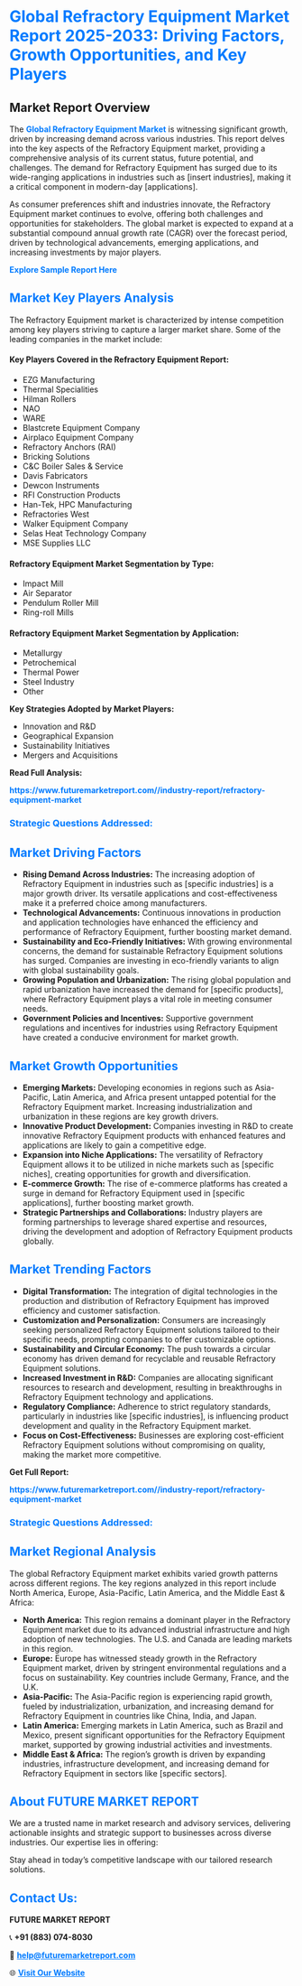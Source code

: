 <h1 style="color: #007BFF;">Global Refractory Equipment Market Report 2025-2033: Driving Factors, Growth Opportunities, and Key Players</h1>

<section id="overview">
<h2>Market Report Overview</h2>
<p>The <a href="https://www.futuremarketreport.com//industry-report/refractory-equipment-market" style="color: #007BFF; text-decoration: none;"><strong>Global Refractory Equipment Market</strong></a> is witnessing significant growth, driven by increasing demand across various industries. This report delves into the key aspects of the Refractory Equipment market, providing a comprehensive analysis of its current status, future potential, and challenges. The demand for Refractory Equipment has surged due to its wide-ranging applications in industries such as [insert industries], making it a critical component in modern-day [applications].</p>
<p>As consumer preferences shift and industries innovate, the Refractory Equipment market continues to evolve, offering both challenges and opportunities for stakeholders. The global market is expected to expand at a substantial compound annual growth rate (CAGR) over the forecast period, driven by technological advancements, emerging applications, and increasing investments by major players.</p>
</section>

<section id="overview">
<p><a href="https://www.futuremarketreport.com//request-sample/reportId=90075" style="color: #007BFF; text-decoration: none;"><strong>Explore Sample Report Here</strong></a></p>
</section>

<section id="key-players">
<h2 style="color: #007BFF;">Market Key Players Analysis</h2>
<p>The Refractory Equipment market is characterized by intense competition among key players striving to capture a larger market share. Some of the leading companies in the market include:</p>
<h4>Key Players Covered in the Refractory Equipment Report:</h4>
<ul><li>EZG Manufacturing</li><li>Thermal Specialities</li><li>Hilman Rollers</li><li>NAO</li><li>WARE</li><li>Blastcrete Equipment Company</li><li>Airplaco Equipment Company</li><li>Refractory Anchors (RAI)</li><li>Bricking Solutions</li><li>C&amp;C Boiler Sales &amp; Service</li><li>Davis Fabricators</li><li>Dewcon Instruments</li><li>RFI Construction Products</li><li>Han-Tek, HPC Manufacturing</li><li>Refractories West</li><li>Walker Equipment Company</li><li>Selas Heat Technology Company</li><li>MSE Supplies LLC</li></ul>
<h4>Refractory Equipment Market Segmentation by Type:</h4>
<ul><li>Impact Mill</li><li>Air Separator</li><li>Pendulum Roller Mill</li><li>Ring-roll Mills</li></ul>

<h4>Refractory Equipment Market Segmentation by Application:</h4>
<ul><li>Metallurgy</li><li>Petrochemical</li><li>Thermal Power</li><li>Steel Industry</li><li>Other</li></ul>
<p><strong>Key Strategies Adopted by Market Players:</strong></p>
<ul>
<li>Innovation and R&D</li>
<li>Geographical Expansion</li>
<li>Sustainability Initiatives</li>
<li>Mergers and Acquisitions</li>
</ul>
</section>

<section>
<p><strong>Read Full Analysis: </strong></p><a href="https://www.futuremarketreport.com//industry-report/refractory-equipment-market" style="color: #007BFF; text-decoration: none;"><strong>https://www.futuremarketreport.com//industry-report/refractory-equipment-market</strong></a>
<h3 style="color: #007BFF;">Strategic Questions Addressed:</h3>
</section>

<section id="driving-factors">
<h2 style="color: #007BFF;">Market Driving Factors</h2>
<ul>
<li><strong>Rising Demand Across Industries:</strong> The increasing adoption of Refractory Equipment in industries such as [specific industries] is a major growth driver. Its versatile applications and cost-effectiveness make it a preferred choice among manufacturers.</li>
<li><strong>Technological Advancements:</strong> Continuous innovations in production and application technologies have enhanced the efficiency and performance of Refractory Equipment, further boosting market demand.</li>
<li><strong>Sustainability and Eco-Friendly Initiatives:</strong> With growing environmental concerns, the demand for sustainable Refractory Equipment solutions has surged. Companies are investing in eco-friendly variants to align with global sustainability goals.</li>
<li><strong>Growing Population and Urbanization:</strong> The rising global population and rapid urbanization have increased the demand for [specific products], where Refractory Equipment plays a vital role in meeting consumer needs.</li>
<li><strong>Government Policies and Incentives:</strong> Supportive government regulations and incentives for industries using Refractory Equipment have created a conducive environment for market growth.</li>
</ul>
</section>

<section id="growth-opportunities">
<h2 style="color: #007BFF;">Market Growth Opportunities</h2>
<ul>
<li><strong>Emerging Markets:</strong> Developing economies in regions such as Asia-Pacific, Latin America, and Africa present untapped potential for the Refractory Equipment market. Increasing industrialization and urbanization in these regions are key growth drivers.</li>
<li><strong>Innovative Product Development:</strong> Companies investing in R&D to create innovative Refractory Equipment products with enhanced features and applications are likely to gain a competitive edge.</li>
<li><strong>Expansion into Niche Applications:</strong> The versatility of Refractory Equipment allows it to be utilized in niche markets such as [specific niches], creating opportunities for growth and diversification.</li>
<li><strong>E-commerce Growth:</strong> The rise of e-commerce platforms has created a surge in demand for Refractory Equipment used in [specific applications], further boosting market growth.</li>
<li><strong>Strategic Partnerships and Collaborations:</strong> Industry players are forming partnerships to leverage shared expertise and resources, driving the development and adoption of Refractory Equipment products globally.</li>
</ul>
</section>

<section id="trending-factors">
<h2 style="color: #007BFF;">Market Trending Factors</h2>
<ul>
<li><strong>Digital Transformation:</strong> The integration of digital technologies in the production and distribution of Refractory Equipment has improved efficiency and customer satisfaction.</li>
<li><strong>Customization and Personalization:</strong> Consumers are increasingly seeking personalized Refractory Equipment solutions tailored to their specific needs, prompting companies to offer customizable options.</li>
<li><strong>Sustainability and Circular Economy:</strong> The push towards a circular economy has driven demand for recyclable and reusable Refractory Equipment solutions.</li>
<li><strong>Increased Investment in R&D:</strong> Companies are allocating significant resources to research and development, resulting in breakthroughs in Refractory Equipment technology and applications.</li>
<li><strong>Regulatory Compliance:</strong> Adherence to strict regulatory standards, particularly in industries like [specific industries], is influencing product development and quality in the Refractory Equipment market.</li>
<li><strong>Focus on Cost-Effectiveness:</strong> Businesses are exploring cost-efficient Refractory Equipment solutions without compromising on quality, making the market more competitive.</li>
</ul>
</section>

<section>
<p><strong>Get Full Report: </strong></p><a href="https://www.futuremarketreport.com//industry-report/refractory-equipment-market" style="color: #007BFF; text-decoration: none;"><strong>https://www.futuremarketreport.com//industry-report/refractory-equipment-market</strong></a>
<h3 style="color: #007BFF;">Strategic Questions Addressed:</h3>
</section>


<section id="regional-analysis">
<h2 style="color: #007BFF;">Market Regional Analysis</h2>
<p>The global Refractory Equipment market exhibits varied growth patterns across different regions. The key regions analyzed in this report include North America, Europe, Asia-Pacific, Latin America, and the Middle East & Africa:</p>
<ul>
<li><strong>North America:</strong> This region remains a dominant player in the Refractory Equipment market due to its advanced industrial infrastructure and high adoption of new technologies. The U.S. and Canada are leading markets in this region.</li>
<li><strong>Europe:</strong> Europe has witnessed steady growth in the Refractory Equipment market, driven by stringent environmental regulations and a focus on sustainability. Key countries include Germany, France, and the U.K.</li>
<li><strong>Asia-Pacific:</strong> The Asia-Pacific region is experiencing rapid growth, fueled by industrialization, urbanization, and increasing demand for Refractory Equipment in countries like China, India, and Japan.</li>
<li><strong>Latin America:</strong> Emerging markets in Latin America, such as Brazil and Mexico, present significant opportunities for the Refractory Equipment market, supported by growing industrial activities and investments.</li>
<li><strong>Middle East & Africa:</strong> The region’s growth is driven by expanding industries, infrastructure development, and increasing demand for Refractory Equipment in sectors like [specific sectors].</li>
</ul>
</section>

<footer>
<h2 style="color: #007BFF;">About FUTURE MARKET REPORT</h2>
<p>We are a trusted name in market research and advisory services, delivering actionable insights and strategic support to businesses across diverse industries. Our expertise lies in offering:</p>

<p>Stay ahead in today’s competitive landscape with our tailored research solutions.</p>

<h2 style="color: #007BFF;">Contact Us:</h2>
<p><strong>FUTURE MARKET REPORT</strong></p>
<p>📞 <strong>+91 (883) 074-8030</strong></p>
<p>📧 <strong><a href="mailto:help@futuremarketreport.com" style="color: #007BFF;">help@futuremarketreport.com</a></strong></p>
<p>🌐 <strong><a href="https://www.futuremarketreport.com/" style="color: #007BFF;">Visit Our Website</a></strong></p>
</footer>